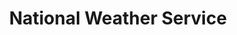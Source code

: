 ---
# This topic lives at
# https://digital.gov/topics/national-weather-service

slug: "national-weather-service"

# Topic Title
title: "National Weather Service"

# description — keep it short and clear
summary: ""


# Weight
weight: 1

# For more information on managing topics,
# see https://github.com/GSA/digitalgov.gov/wiki
---